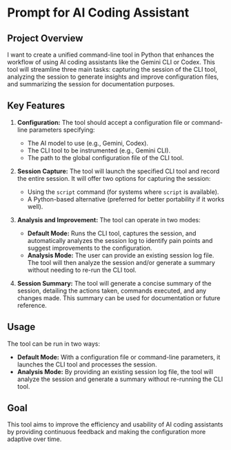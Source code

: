 # Prompt for AI Coding Assistant

## Project Overview
I want to create a unified command-line tool in Python that enhances the workflow of using AI coding assistants like the Gemini CLI or Codex. This tool will streamline three main tasks: capturing the session of the CLI tool, analyzing the session to generate insights and improve configuration files, and summarizing the session for documentation purposes.

## Key Features

1. **Configuration:**
   The tool should accept a configuration file or command-line parameters specifying:
   - The AI model to use (e.g., Gemini, Codex).
   - The CLI tool to be instrumented (e.g., Gemini CLI).
   - The path to the global configuration file of the CLI tool.

2. **Session Capture:**
   The tool will launch the specified CLI tool and record the entire session. It will offer two options for capturing the session:
   - Using the `script` command (for systems where `script` is available).
   - A Python-based alternative (preferred for better portability if it works well).

3. **Analysis and Improvement:**
   The tool can operate in two modes:
   - **Default Mode:** Runs the CLI tool, captures the session, and automatically analyzes the session log to identify pain points and suggest improvements to the configuration.
   - **Analysis Mode:** The user can provide an existing session log file. The tool will then analyze the session and/or generate a summary without needing to re-run the CLI tool.

4. **Session Summary:**
   The tool will generate a concise summary of the session, detailing the actions taken, commands executed, and any changes made. This summary can be used for documentation or future reference.

## Usage

The tool can be run in two ways:
- **Default Mode:** With a configuration file or command-line parameters, it launches the CLI tool and processes the session.
- **Analysis Mode:** By providing an existing session log file, the tool will analyze the session and generate a summary without re-running the CLI tool.

## Goal

This tool aims to improve the efficiency and usability of AI coding assistants by providing continuous feedback and making the configuration more adaptive over time.
